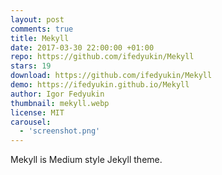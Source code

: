 ```yaml
---
layout: post
comments: true
title: Mekyll
date: 2017-03-30 22:00:00 +01:00
repo: https://github.com/ifedyukin/Mekyll
stars: 19
download: https://github.com/ifedyukin/Mekyll
demo: https://ifedyukin.github.io/Mekyll
author: Igor Fedyukin
thumbnail: mekyll.webp
license: MIT
carousel: 
  - 'screenshot.png'
---
```


Mekyll is Medium style Jekyll theme.
